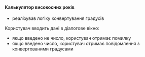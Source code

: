 #### Калькулятор високосних років
* реалізував логіку конвертування градусів

Користувач вводить дані в діалогове вікно:
* якщо введено не число, користувач отримає помилку
* якщо введено число, користувач отримає повідомлення з конвертованими градусами